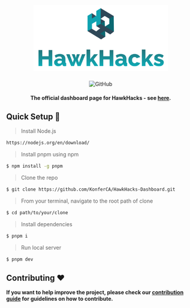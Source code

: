 <div align="center">
  <h1 align="center">
    <a href="https://hawkhacks.ca/">
        <picture>
            <source height="175" media="(prefers-color-scheme: dark)" srcset="https://github.com/KonferCA/HawkHacks-Landing/blob/main/src/assets/logo-text.svg">
            <img height="175" alt="SPUR" src="https://github.com/KonferCA/HawkHacks-Landing/blob/main/src/assets/logo-text.svg">
        </picture>
    </a>
    <br>
  </h1>
                                                 
  ![GitHub](https://img.shields.io/github/license/KonferCA/HawkHacks-Landing?style=flat-square)
  
  #### The official dashboard page for HawkHacks - see [here](https://portal.hawkhacks.ca).
</div>

## Quick Setup :hammer:

> Install Node.js

```sh
https://nodejs.org/en/download/
```

> Install pnpm using npm

```sh
$ npm install -g pnpm
```

> Clone the repo

```sh
$ git clone https://github.com/KonferCA/HawkHacks-Dashboard.git
```

> From your terminal, navigate to the root path of clone

```sh
$ cd path/to/your/clone
```

> Install dependencies

```sh
$ pnpm i
```

> Run local server

```sh
$ pnpm dev
```

## Contributing :heart:

**If you want to help improve the project, please check our [contribution guide](https://github.com/KonferCA/HawkHacks-Dashboard/blob/dev/docs/CONTRIBUTING.md) for guidelines on how to contribute.**
